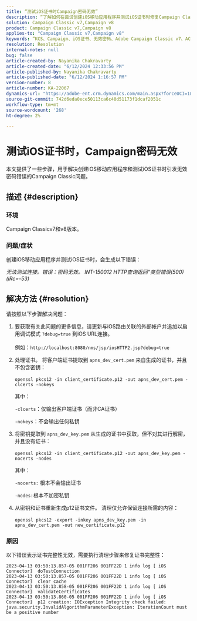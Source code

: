 ```yaml
---
title: “测试iOS证书时Campaign密码无效”
description: “了解如何在尝试创建iOS移动应用程序并测试iOS证书时修复Campaign Classic中的INT-150012无效密码错误。”
solution: Campaign Classic v7,Campaign v8
product: Campaign Classic v7,Campaign v8
applies-to: "Campaign Classic v7,Campaign v8"
keywords: “KCS、Campaign、iOS证书、无效密码、Adobe Campaign Classic v7、ACC v7、Adobe Campaign Classic v8、ACC v8”
resolution: Resolution
internal-notes: null
bug: false
article-created-by: Nayanika Chakravarty
article-created-date: "6/12/2024 12:33:56 PM"
article-published-by: Nayanika Chakravarty
article-published-date: "6/12/2024 1:16:57 PM"
version-number: 8
article-number: KA-22067
dynamics-url: "https://adobe-ent.crm.dynamics.com/main.aspx?forceUCI=1&pagetype=entityrecord&etn=knowledgearticle&id=83a5b606-b828-ef11-840b-6045bd0065b6"
source-git-commit: 742d6eda0ece50113ca6c40d51173f1dcaf2051c
workflow-type: tm+mt
source-wordcount: '268'
ht-degree: 2%

---
```


# 测试iOS证书时，Campaign密码无效


本文提供了一些步骤，用于解决创建iOS移动应用程序和测试iOS证书时引发无效密码错误的Campaign Classic问题。

## 描述 {#description}


### <b>环境</b>

Campaign Classicv7和v8版本。

### <b>问题/症状</b>

创建iOS移动应用程序并测试iOS证书时，会生成以下错误：

*无法测试连接。错误：密码无效。 INT-150012 HTTP查询返回“类型错误(500) (iRc=-53)*


## 解决方法 {#resolution}


请按照以下步骤解决问题：

1. 要获取有关此问题的更多信息，请更新与iOS路由关联的外部帐户并追加以启用调试模式 `?debug=true` 到iOS URL连接。 <br>\
   例如：`http://localhost:8080/nms/jsp/iosHTTP2.jsp?debug=true`
2. 处理证书。 将客户端证书提取到 `apns_dev_cert.pem` 来自生成的证书，并且不包含密钥：<br>\
   `openssl pkcs12 -in client_certificate.p12 -out apns_dev_cert.pem -clcerts -nokeys`

   其中：

   `-clcerts`：仅输出客户端证书（而非CA证书）

   `-nokeys`：不会输出任何私钥
3. 将密钥提取到 `apns_dev_key.pem` 从生成的证书中获取，但不对其进行解密，并且没有证书：<br>\
   `openssl pkcs12 -in client_certificate.p12 -out apns_dev_key.pem -nocerts -nodes`

   其中：

   `-nocerts:` 根本不会输出证书

   `-nodes:`根本不加密私钥
4. 从密钥和证书重新生成p12证书文件。 清理仅允许保留连接所需的内容：<br>\
   `openssl pkcs12 -export -inkey apns_dev_key.pem -in apns_dev_cert.pem -out new_certificate.p12`


### 原因

以下错误表示证书完整性无效，需要执行清理步骤来修复证书完整性：


```
2023-04-13 03:50:13.857-05 001FF206 001FF22D 1 info log [ iOS Connector]  doTestConnection
2023-04-13 03:50:13.857-05 001FF206 001FF22D 1 info log [ iOS Connector]  clear cache
2023-04-13 03:50:13.858-05 001FF206 001FF22D 1 info log [ iOS Connector]  validateCertificates
2023-04-13 03:50:13.860-05 001FF206 001FF22D 1 info log [ iOS Connector]  p12 creation: IOException Integrity check failed:
java.security.InvalidAlgorithmParameterException: IterationCount must be a positive number
```

